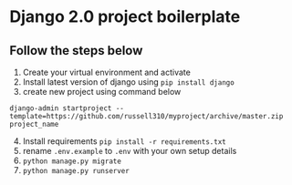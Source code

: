 # Django 2.0 project boilerplate

## Follow the steps below

1. Create your virtual environment and activate
2. Install latest version of django using `pip install django`
3. create new project using command below

`django-admin startproject --template=https://github.com/russell310/myproject/archive/master.zip project_name`

4. Install requirements `pip install -r requirements.txt`
5. rename `.env.example` to `.env` with your own setup details 
6. `python manage.py migrate`
7. `python manage.py runserver`

